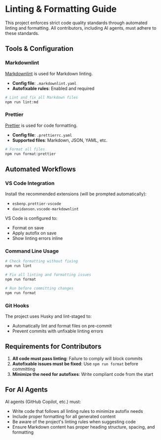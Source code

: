 # Linting & Formatting Guide

This project enforces strict code quality standards through automated linting
and formatting. All contributors, including AI agents, must adhere to these standards.

## Tools & Configuration

### Markdownlint

[Markdownlint](https://github.com/DavidAnson/markdownlint) is used for Markdown linting.

- **Config file**: `.markdownlint.yaml`
- **Autofixable rules**: Enabled and required

```bash
# Lint and fix all Markdown files
npm run lint:md
```

### Prettier

[Prettier](https://prettier.io/) is used for code formatting.

- **Config file**: `.prettierrc.yaml`
- **Supported files**: Markdown, JSON, YAML, etc.

```bash
# Format all files
npm run format:prettier
```

## Automated Workflows

### VS Code Integration

Install the recommended extensions (will be prompted automatically):

- `esbenp.prettier-vscode`
- `davidanson.vscode-markdownlint`

VS Code is configured to:

- Format on save
- Apply autofix on save
- Show linting errors inline

### Command Line Usage

```bash
# Check formatting without fixing
npm run lint

# Fix all linting and formatting issues
npm run format

# Run before committing changes
npm run format
```

### Git Hooks

The project uses Husky and lint-staged to:

- Automatically lint and format files on pre-commit
- Prevent commits with unfixable linting errors

## Requirements for Contributors

1. **All code must pass linting**: Failure to comply will block commits
2. **Autofixable issues must be fixed**: Use `npm run format` before committing
3. **Minimize the need for autofixes**: Write compliant code from the start

## For AI Agents

AI agents (GitHub Copilot, etc.) must:

- Write code that follows all linting rules to minimize autofix needs
- Include proper formatting for all generated content
- Be aware of the project's linting rules when suggesting code
- Ensure Markdown content has proper heading structure, spacing, and formatting
